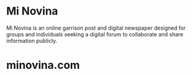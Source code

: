 # Mi Novina

Mi Novina is an online garrison post and digital newspaper designed for groups and individuals seeking a digital forum to collaborate and share information publicly.
# minovina.com

